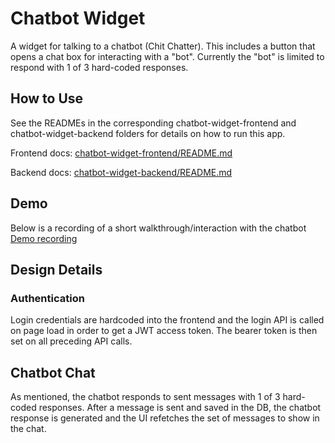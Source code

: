 # Chatbot Widget

A widget for talking to a chatbot (Chit Chatter). This includes a button that opens a chat box for interacting with a "bot". Currently the "bot" is limited to respond with 1 of 3 hard-coded responses.


## How to Use

See the READMEs in the corresponding chatbot-widget-frontend and chatbot-widget-backend folders for details on how to run this app.

Frontend docs: [chatbot-widget-frontend/README.md](./chatbot-widget-frontend/README.md)

Backend docs: [chatbot-widget-backend/README.md](./chatbot-widget-backend/README.md)


## Demo
Below is a recording of a short walkthrough/interaction with the chatbot
[Demo recording](./chatbot-demo.mov)


## Design Details

### Authentication
Login credentials are hardcoded into the frontend and the login API is called on page load in order to get a JWT access token. The bearer token is then set on all preceding API calls.

## Chatbot Chat
As mentioned, the chatbot responds to sent messages with 1 of 3 hard-coded responses. After a message is sent and saved in the DB, the chatbot response is generated and the UI refetches the set of messages to show in the chat.